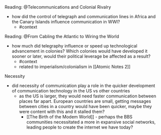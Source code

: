 
Reading: @Telecommunications and Colonial Rivalry

- how did the control of telegraph and communication lines in Africa and the Canary Islands influence communication in WWI?
	-  #context 


Reading: @From Cabling the Atlantic to Wiring the World

- how much did telegraphy influence or speed up technological advancement in colonies? Which colonies would have developed it sooner or later, would their political leverage be affected as a result?
	- #context 
	- related to imperialism/colonialism in [[Atomic Notes 2]]

Necessity

- did necessity of communication play a role in the quicker development of communication technology in the US vs other countries
	- as the US is larger, they would need faster communication between places far apart. European countries are small, getting messages between cities in a country would have been quicker, maybe they were content with this and it stalled them?
		- [[The Birth of the Modem World]] - perhaps the BBS communities necessitated a more in expansive social networks, leading people to create the internet we have today?